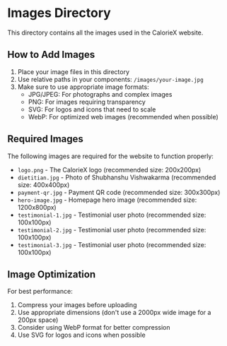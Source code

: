 # Images Directory

This directory contains all the images used in the CalorieX website.

## How to Add Images

1. Place your image files in this directory
2. Use relative paths in your components: `/images/your-image.jpg`
3. Make sure to use appropriate image formats:
   - JPG/JPEG: For photographs and complex images
   - PNG: For images requiring transparency
   - SVG: For logos and icons that need to scale
   - WebP: For optimized web images (recommended when possible)

## Required Images

The following images are required for the website to function properly:

- `logo.png` - The CalorieX logo (recommended size: 200x200px)
- `dietitian.jpg` - Photo of Shubhanshu Vishwakarma (recommended size: 400x400px)
- `payment-qr.jpg` - Payment QR code (recommended size: 300x300px)
- `hero-image.jpg` - Homepage hero image (recommended size: 1200x800px)
- `testimonial-1.jpg` - Testimonial user photo (recommended size: 100x100px)
- `testimonial-2.jpg` - Testimonial user photo (recommended size: 100x100px)
- `testimonial-3.jpg` - Testimonial user photo (recommended size: 100x100px)

## Image Optimization

For best performance:
1. Compress your images before uploading
2. Use appropriate dimensions (don't use a 2000px wide image for a 200px space)
3. Consider using WebP format for better compression
4. Use SVG for logos and icons when possible

